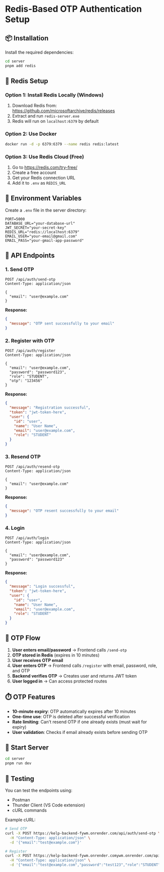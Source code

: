 # Redis-Based OTP Authentication Setup

## 📦 Installation

Install the required dependencies:

```bash
cd server
pnpm add redis
```

## 🔧 Redis Setup

### Option 1: Install Redis Locally (Windows)

1. Download Redis from: https://github.com/microsoftarchive/redis/releases
2. Extract and run `redis-server.exe`
3. Redis will run on `localhost:6379` by default

### Option 2: Use Docker

```bash
docker run -d -p 6379:6379 --name redis redis:latest
```

### Option 3: Use Redis Cloud (Free)

1. Go to https://redis.com/try-free/
2. Create a free account
3. Get your Redis connection URL
4. Add it to `.env` as `REDIS_URL`

## 🔐 Environment Variables

Create a `.env` file in the server directory:

```env
PORT=5000
DATABASE_URL="your-database-url"
JWT_SECRET="your-secret-key"
REDIS_URL="redis://localhost:6379"
EMAIL_USER="your-email@gmail.com"
EMAIL_PASS="your-gmail-app-password"
```

## 📝 API Endpoints

### 1. Send OTP
```http
POST /api/auth/send-otp
Content-Type: application/json

{
  "email": "user@example.com"
}
```

**Response:**
```json
{
  "message": "OTP sent successfully to your email"
}
```

### 2. Register with OTP
```http
POST /api/auth/register
Content-Type: application/json

{
  "email": "user@example.com",
  "password": "password123",
  "role": "STUDENT",
  "otp": "123456"
}
```

**Response:**
```json
{
  "message": "Registration successful",
  "token": "jwt-token-here",
  "user": {
    "id": "user",
    "name": "User Name",
    "email": "user@example.com",
    "role": "STUDENT"
  }
}
```

### 3. Resend OTP
```http
POST /api/auth/resend-otp
Content-Type: application/json

{
  "email": "user@example.com"
}
```

**Response:**
```json
{
  "message": "OTP resent successfully to your email"
}
```

### 4. Login
```http
POST /api/auth/login
Content-Type: application/json

{
  "email": "user@example.com",
  "password": "password123"
}
```

**Response:**
```json
{
  "message": "Login successful",
  "token": "jwt-token-here",
  "user": {
    "id": "user",
    "name": "User Name",
    "email": "user@example.com",
    "role": "STUDENT"
  }
}
```

## 🔄 OTP Flow

1. **User enters email/password** → Frontend calls `/send-otp`
2. **OTP stored in Redis** (expires in 10 minutes)
3. **User receives OTP email**
4. **User enters OTP** → Frontend calls `/register` with email, password, role, and OTP
5. **Backend verifies OTP** → Creates user and returns JWT token
6. **User logged in** → Can access protected routes

## ⏱️ OTP Features

- **10-minute expiry**: OTP automatically expires after 10 minutes
- **One-time use**: OTP is deleted after successful verification
- **Rate limiting**: Can't resend OTP if one already exists (must wait for expiry)
- **User validation**: Checks if email already exists before sending OTP

## 🚀 Start Server

```bash
cd server
pnpm run dev
```

## 🧪 Testing

You can test the endpoints using:
- Postman
- Thunder Client (VS Code extension)
- cURL commands

Example cURL:
```bash
# Send OTP
curl -X POST https://kelp-backend-fywm.onrender.com/api/auth/send-otp \
  -H "Content-Type: application/json" \
  -d '{"email":"test@example.com"}'

# Register
curl -X POST https://kelp-backend-fywm.onrender.comywm.onrender.com/api/auth/register \
  -H "Content-Type: application/json" \
  -d '{"email":"test@example.com","password":"test123","role":"STUDENT","otp":"123456"}'
```
